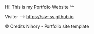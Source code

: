 Hi!
This is my Portfolio Website ^^

Visiter --> https://siw-ss.github.io

©️ Credits Nihory - Portfolio site template
